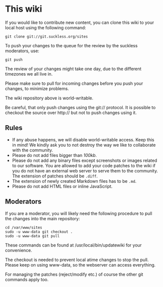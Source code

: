 This wiki
=========
If you would like to contribute new content, you can clone this wiki to your
local host using the following command:

	git clone git://git.suckless.org/sites

To push your changes to the queue for the review by the suckless moderators,
use:

	git push

The review of your changes might take one day, due to the different timezones
we all live in.

Please make sure to pull for incoming changes before you push your changes, to
minimize problems.

The wiki repository above is world-writable.

Be careful, that only push changes using the git:// protocol. It is possible
to checkout the source over http:// but not to push changes using it.

Rules
-----
* If any abuse happens, we will disable world-writable access. Keep this in mind!
  We kindly ask you to not destroy the way we like to collaborate
  with the community.
* Please do not add files bigger than *100kb*.
* Please do not add any binary files except screenshots or images related to our software.
  You are allowed to add your code patches to the wiki if you do not have an
  external web server to serve them to the community. The extension of patches
  should be `.diff`.
* The extension of newly created Markdown files has to be `.md`.
* Please do not add HTML files or inline JavaScript.

Moderators
----------

If you are a moderator, you will likely need the following procedure to pull
the changes into the main repository:

	cd /var/www/sites
	sudo -u www-data git checkout .
	sudo -u www-data git pull

These commands can be found at /usr/local/bin/updatewiki for your convenience.

The checkout is needed to prevent local atime changes to stop the pull. Please
keep on using www-data, so the webserver can access everything.

For managing the patches (reject/modify etc.) of course the other git commands
apply too.

